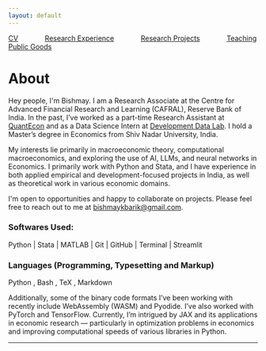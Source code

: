 ```yaml
---
layout: default
---
```


[CV](/assets/bishmay_CV.pdf) <span style="margin-right: 50px;"></span> [Research Experience](/links/research_experience.md/) <span style="margin-right: 50px;"></span> [Research Projects](/links/research_projects.md/) <span style="margin-right: 50px;"></span> [Teaching](/links/teaching.md/)<span style="margin-right: 50px;"></span> [Public Goods](/links/githubrepositories.md/)


# About

Hey people, I'm Bishmay. I am a Research Associate at the Centre for Advanced Financial Research and Learning (CAFRAL), Reserve Bank of India. In the past, I’ve worked as a part-time Research Assistant at [QuantEcon](https://quantecon.org/) and as a Data Science Intern at [Development Data Lab](https://www.devdatalab.org/). I hold a Master’s degree in Economics from Shiv Nadar University, India.

My interests lie primarily in macroeconomic theory, computational macroeconomics, and exploring the use of AI, LLMs, and neural networks in Economics. I primarily work with Python and Stata, and I have experience in both applied empirical and development-focused projects in India, as well as theoretical work in various economic domains. 

I'm open to opportunities and happy to collaborate on projects. Please feel free to reach out to me at [bishmaykbarik@gmail.com](mailto:bishmaykbarik@gmail.com).


### Softwares Used:
Python | Stata | MATLAB | Git | GitHub | Terminal | Streamlit 

### Languages (Programming, Typesetting and Markup)

Python , Bash , TeX , Markdown 

Additionally, some of the binary code formats I’ve been working with recently include WebAssembly (WASM) and Pyodide. I’ve also worked with PyTorch and TensorFlow. Currently, I’m intrigued by JAX and its applications in economic research — particularly in optimization problems in economics and improving computational speeds of various libraries in Python.


---
